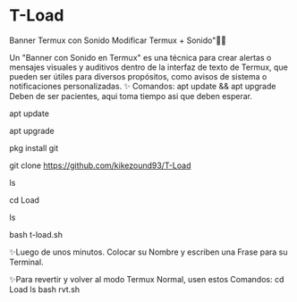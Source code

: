 # T-Load
Banner Termux con Sonido
Modificar Termux + Sonido"🦋🌸


Un "Banner con Sonido en Termux" es una técnica para crear alertas o mensajes visuales y auditivos dentro de la interfaz de texto de Termux, que pueden ser útiles para diversos propósitos, como avisos de sistema o notificaciones personalizadas.
✨ Comandos:
apt update && apt upgrade
Deben de ser pacientes, aqui toma tiempo asi que deben esperar.

apt update

apt upgrade

pkg install git

git clone
https://github.com/kikezound93/T-Load

ls

cd Load

ls

bash t-load.sh

✨Luego de unos minutos. Colocar su Nombre y escriben una Frase para su Terminal. 

✨Para revertir y volver al modo Termux Normal, usen estos Comandos:
cd Load
ls
bash rvt.sh
